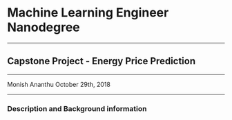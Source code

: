 # Machine Learning Engineer Nanodegree
*****

## Capstone Project - Energy Price Prediction
*****
Monish Ananthu
October 29th, 2018
*****
### Description and Background information
